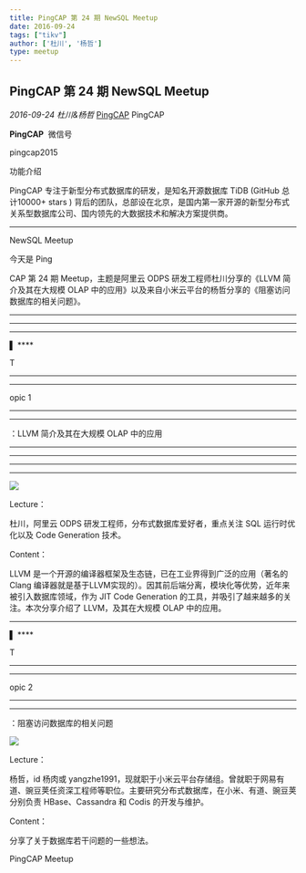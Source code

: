```yaml
---
title: PingCAP 第 24 期 NewSQL Meetup
date: 2016-09-24
tags: ["tikv"]
author: ['杜川', '杨哲']
type: meetup
---
```


## PingCAP 第 24 期 NewSQL Meetup

*2016-09-24* *杜川&杨哲* [PingCAP](##)
PingCAP

**PingCAP** ![]()
微信号

pingcap2015

功能介绍

PingCAP 专注于新型分布式数据库的研发，是知名开源数据库 TiDB (GitHub 总计10000+ stars ) 背后的团队，总部设在北京，是国内第一家开源的新型分布式关系型数据库公司、国内领先的大数据技术和解决方案提供商。

** **

NewSQL Meetup

今天是 Ping

CAP 第 24 期 Meetup，主题是阿里云 ODPS 研发工程师杜川分享的《LLVM 简介及其在大规模 OLAP 中的应用》以及来自小米云平台的杨哲分享的《阻塞访问数据库的相关问题》。

****

****

****
▌ ****

T

****
****

opic 1

****
****

：LLVM 简介及其在大规模 OLAP 中的应用

****
****

****
****

![](./media/meetup-d2074298c6b9abf5eb7f9cbf4f907d9d.jpeg)

Lecture：

杜川，阿里云 ODPS 研发工程师，分布式数据库爱好者，重点关注 SQL 运行时优化以及 Code Generation 技术。

Content：

LLVM 是一个开源的编译器框架及生态链，已在工业界得到广泛的应用（著名的 Clang 编译器就是基于LLVM实现的）。因其前后端分离，模块化等优势，近年来被引入数据库领域，作为 JIT Code Generation 的工具，并吸引了越来越多的关注。本次分享介绍了 LLVM，及其在大规模 OLAP 中的应用。

****

▌ ****

T

****
****

opic 2

****
****

：阻塞访问数据库的相关问题

![](./media/meetup-5900c2d4334437167323b55454da4d51.jpeg)

Lecture：

杨哲，id 杨肉或 yangzhe1991，现就职于小米云平台存储组。曾就职于网易有道、豌豆荚任资深工程师等职位。主要研究分布式数据库，在小米、有道、豌豆荚分别负责 HBase、Cassandra 和 Codis 的开发与维护。

Content：

分享了关于数据库若干问题的一些想法。

PingCAP Meetup

